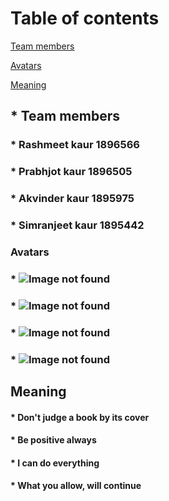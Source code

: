 # Table of contents
[Team members](team-members)

[Avatars](#avatars)

[Meaning](#meaning)

## * Team members
### * Rashmeet kaur 1896566
### * Prabhjot kaur 1896505
### * Akvinder kaur 1895975
### * Simranjeet kaur 1895442

### Avatars
### * ![Image not found](https://cdn5.img.sputniknews.com/images/105967/95/1059679556.jpg)
### * ![Image not found](http://hobbyfarms.com.s3-us-west-2.amazonaws.com/image_transfer/rabbit-keeping/rabbit-behaviors_250.jpg)
### * ![Image not found](https://cdn.newsapi.com.au/image/v1/5fe400894288b7956ab8d7bf9daa9881?width=650)
### * ![Image not found](http://www.takepart.com/sites/default/files/styles/large/public/parrot.jpg  )

## Meaning 
#### * Don't judge a book by its cover
#### * Be positive always
#### * I can do everything
#### * What you allow, will continue


